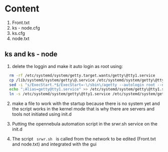 # Content
  1. Front.txt
  2. ks - node.cfg 
  3. ks.cfg
  4. node.txt


## ks and ks - node
1. delete the loggin and make it auto login as root using: <br>
``` bash
  rm -rf /etc/systemd/system/getty.target.wants/getty\@tty1.service
  cp /lib/systemd/system/getty\@.service /etc/systemd/system/getty\@tty1.service
  sed -i "s/ExecStart.*$/ExecStart=-\/sbin\/agetty --autologin root --noclear %I/g" /etc/systemd/system/getty\@tty1.service
  echo ";Alias=getty@tty1.service" >> /etc/systemd/system/getty\@tty1.service
  ln -s /etc/systemd/system/getty\@tty1.service /etc/systemd/system/getty.target.wants/getty\@tty1.service
```

2. make a file to work with the startup because there is no system yet and the script works in the kernel mode
 that is why there are servers and tools not initiated using init.d
 
3. Putting the opennebula automation script in the srwr.sh service on the init.d 
4. The script <code> srwr.sh </code> is called from the network to be edited (Front.txt and node.txt) and integrated with the gui
